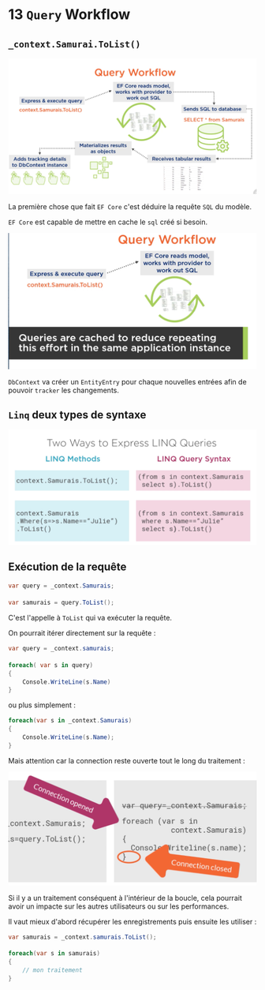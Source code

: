 # 13 `Query` Workflow



## `_context.Samurai.ToList()`

<img src="assets/query-workflow-simplest.png" alt="query-workflow-simplest" style="zoom:50%;" />

La première chose que fait `EF Core` c'est déduire la requête `SQL` du modèle.

`EF Core` est capable de mettre en cache le `sql` créé si besoin.

<img src="assets/cache-queries-to-reuse-them.png" alt="cache-queries-to-reuse-them" style="zoom:50%;" />

`DbContext` va créer un `EntityEntry` pour chaque nouvelles entrées afin de pouvoir `tracker` les changements.



## `Linq` deux types de syntaxe

<img src="assets/linq-two-way-syntax.png" alt="linq-two-way-syntax" style="zoom:50%;" />



## Exécution de la requête

```cs
var query = _context.Samurais;

var samurais = query.ToList();
```

C'est l'appelle à `ToList` qui va exécuter la requête.

On pourrait itérer directement sur la requête :

```cs
var query = _context.samurais;

foreach( var s in query)
{
    Console.WriteLine(s.Name)
}
```

ou plus simplement :

```cs
foreach(var s in _context.Samurais)
{
    Console.WriteLine(s.Name);
}
```

Mais attention car la connection reste ouverte tout le long du traitement :

<img src="assets/connection-openned.png" alt="connection-openned" style="zoom:50%;" />

Si il y a un traitement conséquent à l'intérieur de la boucle, cela pourrait avoir un impacte sur les autres utilisateurs ou sur les performances.

Il vaut mieux d'abord récupérer les enregistrements puis ensuite les utiliser :

```cs
var samurais = _context.samurais.ToList();

foreach(var s in samurais)
{
    // mon traitement
}
```

